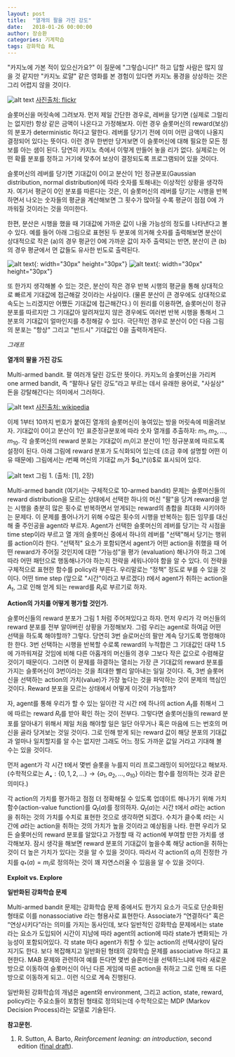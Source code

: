 ```yaml
---
layout: post
title:  "열개의 팔을 가진 강도"
date:   2018-01-26 00:00:00
author: 장승환
categories: 기계학습
tags: 강화학습 RL
---
```


"카지노에 가본 적이 있으신가요?" 이 질문에 "그렇습니다!" 하고 답할 사람은 많지 않을 것 같지만 "카지노 로얄"  같은 영화를 본 경험이 있다면 카지노 풍경을 상상하는 것은 그리 어렵지 않을 것이다. 

![alt text](https://cveai.github.io/assets/casino.jpg "Casino Royale")
[사진출처: flickr](https://www.flickr.com/photos/prayitnophotography/4464000634)

슬롯머신을 머릿속에 그려보자. 먼저 제일 간단한 경우로, 레버을 당기면 (실제로 그럴리는 없지만) 항상 같은 금액이 나온다고 가정해보자. 이런 경우 슬롯머신의 reward(보상)의 분포가 deterministic 하다고 말한다. 레버를 당기기 전에 이미 어떤 금액이 나올지 결정되어 있다는 뜻이다. 이런 경우 한번만 당겨보면 이 슬롯머신에 대해 필요한 모든 정보를 아는 샘이 된다. 당연히 카지노 측에서 이렇게 만들어 놓을 리가 없다. 실제로는 어떤 확률 분포를 정하고 거기에 맞추어 보상이 결정되도록 프로그램되어 있을 것이다.

슬롯머신의 레버를 당기면  기대값이 0이고 분산이 1인 정규분포(Gaussian distribution, normal distribution)에 따라 숫자를 토해내는 이상적인 상황을 생각하자. 여기서 평균이 0인 분포를 따른다는 것은, 이 슬롯머신의 레버를 당기는 시행을 반복하면서 나오는 숫자들의 평균을 계산해보면 그 횟수가 많아질 수록 평균이 점점 0에 가까워질 것이라는 것을 의미한다. 

한편, 분산은 시행을 했을 때 기대값에 가까운 값이 나올 가능성의 정도를 나타낸다고 볼 수 있다. 예를 들어 아래 그림으로 표현된 두 분포에 의거해 숫자를 출력해보면 분산이 상대적으로 작은 (a)의 경우 평균인 0에 가까운 값이 자주 출력되는 반면, 분산이 큰 (b)의 경우 평균에서 먼 값들도 유사한 빈도로 출력된다.

![alt text](https://cveai.github.io/assets/var_small.jpeg "small variance"){: width="30px" height="30px"}
![alt text](https://cveai.github.io/assets/var_large.jpeg "large variance"){: width="30px" height="30px"}
 
또 한가지 생각해볼 수 있는 것은, 분산이 작은 경우 반복 시행의 평균을 통해 상대적으로 빠르게 기대값에 접근해갈 것이라는 사실이다. (물론 분산이 큰 경우에도 상대적으로 속도는 느리겠지만 어쨌든 기대값에 접근해간다.) 이 원리를 이용하면, 슬롯머신이 정규분포를 따르지만 그 기대값아 알려져있지 않은 경우에도 여러번 반복 시행을 통해서 그 분포의 기대값이 얼마인지를 추정해갈 수 있다. 극단적인 경우로 분산이 0인 다음 그림의 분포는 "항상" 그리고 "반드시" 기대값인 0을 출력하게된다.

*그래프*

**열개의 팔을 가진 강도**

Multi-armed bandit. 팔 여러개 달린 강도란 뜻이다. 카지노의 슬롯머신을 가리켜 one armed bandit, 즉 “팔하나 달린 강도”라고 부르는 데서 유래한 용어로, "사실상" 돈을 강탈해간다는 의미에서 그러하다. 

![alt text](https://cveai.github.io/assets/one-armed-bandit.jpg "One-armed banit")
[사진출처: wikipedia](https://commons.wikimedia.org/wiki/File:One-Armed_Bandits_at_Stockmen%27s_Hotel,_Elko,_Nevada_(83581).jpg)

이제 1부터 10까지 번호가 붙여진 열개의 슬롯머신이 놓여있는 방을 머릿속에 떠올려보자. 기대값이 0이고 분산이 1인 표준정규분포에 따라 숫자 열개를 추출하자: $m_1, m_2, \ldots, m_{10}$. 각 슬롯머신의 reward 분포는 기대값이 $m_i$이고 분산이 1인 정규분포에 따르도록 설정이 된다. 아래 그림에 reward 분포가 도식화되어 있는데 (조금 후에 설명할 어떤 이유 때문에) 그림에서는 $i$번째 머신의 기대값 $m_i$가 $q_\*(i)$로 표시되어 있다.

![alt text](https://cveai.github.io/assets/rew-dist.png "reward distribution")
그림 1. (출처: [1], 2장)

Multi-armed bandit (여기서는 구체적으로 10-armed bandit) 문제는 슬롯머신들의 reward distribution을 모르는 상태에서 선택한 하나의 머신 "팔"을 당겨 reward을 얻는 시행을 충분히 많은 횟수로 반복하면서 얻게되는 reward의 총합을 최대화 시키야하는 문제다. 이 문제를 풀어나가기 위해 수많은 횟수의 시행을 반복하는 힘든 임무를 대신해 줄 주인공을 agent라 부르자. Agent가 선택한 슬롯머신의 레버를 당기는 각 시점을 time step이라 부르고 열 개의 슬롯머신 중에서 하나의 레버를 "선택"해서 당기는 행위를 action이라 한다. “선택적" 요소가 포함되면서 agent가 어떤 action을 취했을 때 어떤 reward가 주어질 것인지에 대한 “가능성”을 평가 (evaluation) 해나가야 하고 그에 따라 어떤 패턴으로 행동해나가야 하는지 전략을 세워나야야 함을 알 수 있다. 이 전략을 구체적으로 표현한 함수를 policy라 부른다. 우리말로는 “정책” 정도로 부를 수 있을 것이다. 어떤 time step (앞으로 "시간"이라고 부르겠다) $t$에서 agent가 취하는 action을 $A_t$, 그로 인해 얻게 되는 reward를 $R_t$로 부르기로 하자. 

**Action의 가치를 어떻게 평가할 것인가.**

슬롯머신들의 reward 분포가 그림 1 처럼 주어져있다고 하자. 먼저 우리가 각 머신들의 reward 분포를 전부 알아버린 상황을 가정해보자. 그럼 우리는 agent로 하여금 어떤 선택을 하도록 해야할까? 그렇다. 당연히 3번 슬로머신의 팔만 계속 당기도록 명령해야한 한다. 3번 선택하는 시행을 반복할 수로록 reward의 누적합은 그 기대값인 대략 1.5에 가까워져갈 것임에 비해 다른 아홉개의 머신들의 경우 그보다 작은 값으로 수렴해갈 것이기 때문이다. 그러면 이 문제를 햐결하는 열쇠는 가장 큰 기대값의 reward 분포를 가지는 슬롯머신이 3번이라는 것을 최대한 빨리 알아내는 일일 것이다. 즉, 3번 슬롯머신을 선택하는 action의 가치(value)가 가장 높다는 것을 파악하는 것이 문제의 핵심인 것이다. Reward 분포을 모르는 상태에서 어떻게 이것이 가능할까?

자, agent를 통해 우리가 할 수 있는 일이란 각 시간 $t$에 하나의 action $A_t$를 취해서 그에 따르는 reward $R_t$를 받아 확인 하는 것이 전부다. 그렇다면 슬롯머신들의 reward 분포를 알아내기 위해서 제일 처음 해야할 일은 일단 아무거나 혹은 마음에 드는 번호의 머신을 골라 당겨보는 것일 것이다. 그로 인해 받게 되는 reward 값이 해당 분포의 기대값과 얼마나 일치할지를 알 수는 없지만 그래도 어느 정도 가까운 값일 거라고 기대해 볼 수는 있을 것이다.



먼저 agent가 각 시간 t에서 몇번 슬롯을 누를지 미리 프로그래밍이 되어있다고 해보자. (수학적으로는 $A_\bullet: \{0, 1, 2, \ldots\} \rightarrow \{a_1,a_2, \ldots ,a_{10}\}$ 이라는 함수를 정의하는 것과 같은 의미다.)


각 action의 가치를 평가하고 점점 더 정확해질 수 있도록 업데이트 해나가기 위해 가치함수(action-value function)를 $Q_t(a)$를 정의하자. $Q_t(a)$는 시간 t에서 $a$라는 action을 취하는 것의 가치를 수치로 표현한 것으로 생각하면 되겠다. 수치가 클수록 $t$라는 시간에 $a$라는 action을 취하는 것의 가치가 높을 것이라고 예상됨을 나타. 한편 우리가 모든 슬롯머신의 reward 분포를 알았다고 가정할 때 각 action에 부여할 만한 가치를 생각해보자. 잠시 생각을 해보면 reward 분포의 기대값이 높을수록 해당 action을 취하는 것이 더 높은 가치가 있다는 것을 알 수 있을 것이다. 따라서 각 action의 $a_i$의 진정한 가치를 $q_{* }(a)=m_i$로 정의하는 것이 꽤 자연스러울 수 있음을 알 수 있을 것이다.


**Exploit vs. Explore**



**일반화된 강화학습 문제**

Multi-armed bandit 문제는 강화학습 문제 중에서도 한가지 요소가 극도로 단순화된 형태로 이를 nonassociative 라는 형용사로 표현한다. Associate가 “연결하다” 혹은 “연상시키다”라는 의미를 가지는 동사인데, 보다 일반적인 강화학습 문제에서는 state라는 요소가 도입되어 시간이 지남에 따라 agent의 action에 따라 state가 변화되는 가능성이 포함되어있다. 각 state 마다 agent가 취할 수 있는 action의 선택사양이 달라지기도 한다. 보다 복잡해지고 일반화된 형태의 강화학습 문제를 associative 하다고 표현한다. MAB 문제와 관련하여 예를 든다면 몇번 슬론머신을 선택하느냐에 따라 새로운 방으로 이동하여 슬롯머신이 아닌 다른 게임에 따른 action을 취하고 그로 인해 또 다른 방으로 이동하게 되고.. 이런 식으로 계속 진행된다.

일반화된 강화학습의 개념은 agent와 environment, 그리고 action, state, reward, policy라는 주요소들이 포함된 형태로 정의되는데 수학적으로는 MDP (Markov Decision Process)라는 모델로 기술된다. 

**참고문헌.**
1.  R. Sutton, A. Barto, *Reinforcement leaning: an introduction*, second edition ([final draft](http://incompleteideas.net/book/the-book-2nd.html)).
